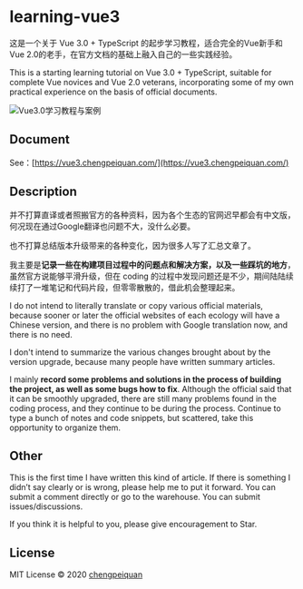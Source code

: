 # learning-vue3

这是一个关于 Vue 3.0 + TypeScript 的起步学习教程，适合完全的Vue新手和Vue 2.0的老手，在官方文档的基础上融入自己的一些实践经验。

This is a starting learning tutorial on Vue 3.0 + TypeScript, suitable for complete Vue novices and Vue 2.0 veterans, incorporating some of my own practical experience on the basis of official documents.

![Vue3.0学习教程与案例](https://cdn.jsdelivr.net/gh/chengpeiquan/learning-vue3@gh-pages/assets/img/vue3.png)

## Document

See：[https://vue3.chengpeiquan.com/](https://vue3.chengpeiquan.com/)

## Description

并不打算直译或者照搬官方的各种资料，因为各个生态的官网迟早都会有中文版，何况现在通过Google翻译也问题不大，没什么必要。

也不打算总结版本升级带来的各种变化，因为很多人写了汇总文章了。

我主要是**记录一些在构建项目过程中的问题点和解决方案，以及一些踩坑的地方**，虽然官方说能够平滑升级，但在 coding 的过程中发现问题还是不少，期间陆陆续续打了一堆笔记和代码片段，但零零散散的，借此机会整理起来。

I do not intend to literally translate or copy various official materials, because sooner or later the official websites of each ecology will have a Chinese version, and there is no problem with Google translation now, and there is no need.

I don't intend to summarize the various changes brought about by the version upgrade, because many people have written summary articles.

I mainly **record some problems and solutions in the process of building the project, as well as some bugs how to fix**. Although the official said that it can be smoothly upgraded, there are still many problems found in the coding process, and they continue to be during the process. Continue to type a bunch of notes and code snippets, but scattered, take this opportunity to organize them.

## Other

This is the first time I have written this kind of article. If there is something I didn’t say clearly or is wrong, please help me to put it forward. You can submit a comment directly or go to the warehouse. You can submit issues/discussions.

If you think it is helpful to you, please give encouragement to Star.

## License

MIT License © 2020 [chengpeiquan](https://github.com/chengpeiquan)
